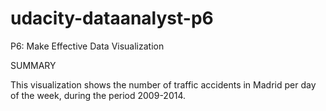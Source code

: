 # udacity-dataanalyst-p6

P6: Make Effective Data Visualization

SUMMARY

This visualization shows the number of traffic accidents in Madrid per day of the week, during the period 2009-2014.
